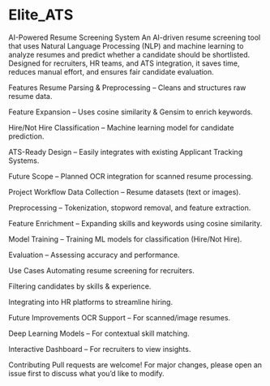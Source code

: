 # Elite_ATS
AI-Powered Resume Screening System
An AI-driven resume screening tool that uses Natural Language Processing (NLP) and machine learning to analyze resumes and predict whether a candidate should be shortlisted. Designed for recruiters, HR teams, and ATS integration, it saves time, reduces manual effort, and ensures fair candidate evaluation.

Features
Resume Parsing & Preprocessing – Cleans and structures raw resume data.

Feature Expansion – Uses cosine similarity & Gensim to enrich keywords.

Hire/Not Hire Classification – Machine learning model for candidate prediction.

ATS-Ready Design – Easily integrates with existing Applicant Tracking Systems.

Future Scope – Planned OCR integration for scanned resume processing.

Project Workflow
Data Collection – Resume datasets (text or images).

Preprocessing – Tokenization, stopword removal, and feature extraction.

Feature Enrichment – Expanding skills and keywords using cosine similarity.

Model Training – Training ML models for classification (Hire/Not Hire).

Evaluation – Assessing accuracy and performance.

Use Cases
Automating resume screening for recruiters.

Filtering candidates by skills & experience.

Integrating into HR platforms to streamline hiring.

Future Improvements
OCR Support – For scanned/image resumes.

Deep Learning Models – For contextual skill matching.

Interactive Dashboard – For recruiters to view insights.

Contributing
Pull requests are welcome! For major changes, please open an issue first to discuss what you’d like to modify.
